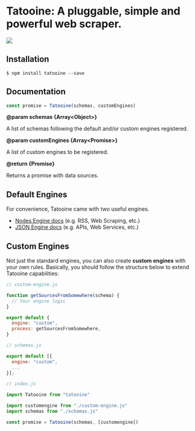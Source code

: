 # Tatooine: A pluggable, simple and powerful web scraper.

<!-- [![Dependency Status](https://dependencyci.com/github/obetomuniz/tatooine/badge)](https://dependencyci.com/github/obetomuniz/tatooine)
[![Build Status](https://travis-ci.org/obetomuniz/tatooine.svg?branch=master)](https://travis-ci.org/obetomuniz/tatooine)
[![Coverage Status](https://coveralls.io/repos/github/obetomuniz/tatooine/badge.svg?branch=master)](https://coveralls.io/github/obetomuniz/tatooine?branch=master) -->

<img src="https://cloud.githubusercontent.com/assets/1680157/17003290/a47ea06a-4ea5-11e6-8fc0-c36988534226.png" />

## Installation

```ssh
$ npm install tatooine --save
```

## Documentation

```js
const promise = Tatooine(schemas, customEngines)
```

**@param schemas {Array\<Object\>}**

A list of schemas following the default and/or custom engines registered.

**@param customEngines {Array\<Promise\>}**

A list of custom engines to be registered.

**@return {Promise}**

Returns a promise with data sources.

## Default Engines

For convenience, Tatooine came with two useful engines.

- [Nodes Engine docs](https://github.com/obetomuniz/tatooine/tree/master/examples/nodes) (e.g. RSS, Web Scraping, etc.)
- [JSON Engine docs](https://github.com/obetomuniz/tatooine/tree/master/examples/json) (e.g. APIs, Web Services, etc.)

## Custom Engines

Not just the standard engines, you can also create **custom engines** with your own rules. Basically, you should follow the structure below to extend Tatooine capabilities:

```js
// custom-engine.js

function getSourcesFromSomewhere(schema) {
  // Your engine logic
}

export default {
  engine: "custom",
  process: getSourcesFromSomewhere,
}
```

```js
// schemas.js

export default [{
  engine: "custom",
  ...
}];
```

```js
// index.js

import Tatooine from "tatooine"

import customengine from "./custom-engine.js"
import schemas from "./schemas.js"

const promise = Tatooine(schemas, [customengine])
```
